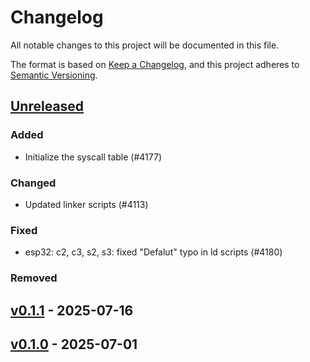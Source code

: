 # Changelog

All notable changes to this project will be documented in this file.

The format is based on [Keep a Changelog](https://keepachangelog.com/en/1.0.0/),
and this project adheres to [Semantic Versioning](https://semver.org/spec/v2.0.0.html).

## [Unreleased]

### Added

- Initialize the syscall table (#4177)

### Changed

- Updated linker scripts (#4113)

### Fixed

- esp32: c2, c3, s2, s3: fixed "Defalut" typo in ld scripts (#4180)

### Removed


## [v0.1.1] - 2025-07-16

## [v0.1.0] - 2025-07-01

[v0.1.0]: https://github.com/esp-rs/esp-hal/releases/tag/esp-rom-sys-v0.1.0
[v0.1.1]: https://github.com/esp-rs/esp-hal/compare/esp-rom-sys-v0.1.0...esp-rom-sys-v0.1.1
[Unreleased]: https://github.com/esp-rs/esp-hal/compare/esp-rom-sys-v0.1.1...HEAD
